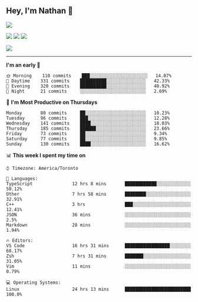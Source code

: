 ## Hey, I'm Nathan 👋

![](https://visitor-badge.laobi.icu/badge?page_id=nathan13888.visiter.badge)

[![](https://img.shields.io/badge/OS-Ubuntu-blue?style=flat-square&logo=ubuntu&logoColor=white)](https://en.wikipedia.org/wiki/Linux)
[![](https://img.shields.io/badge/Editor-VSCodeInsiders-blue?style=flat-square&logo=visual-studio-code&logoColor=white)](https://code.visualstudio.com/)
[![](https://img.shields.io/badge/Editor-Neovim-blue?style=flat-square&logo=vim&logoColor=white)](https://github.com/neovim/neovim)

![](https://github-readme-stats.vercel.app/api?username=Nathan13888&show_icons=true&theme=dracula&hide=stars&count_private=true)

---

<!--START_SECTION:waka-->
**I'm an early 🐤** 

```text
🌞 Morning    110 commits    ███░░░░░░░░░░░░░░░░░░░░░░   14.07% 
🌆 Daytime    331 commits    ██████████░░░░░░░░░░░░░░░   42.33% 
🌃 Evening    320 commits    ██████████░░░░░░░░░░░░░░░   40.92% 
🌙 Night      21 commits     ░░░░░░░░░░░░░░░░░░░░░░░░░   2.69%

```
📅 **I'm Most Productive on Thursdays** 

```text
Monday       80 commits     ██░░░░░░░░░░░░░░░░░░░░░░░   10.23% 
Tuesday      96 commits     ███░░░░░░░░░░░░░░░░░░░░░░   12.28% 
Wednesday    141 commits    ████░░░░░░░░░░░░░░░░░░░░░   18.03% 
Thursday     185 commits    ██████░░░░░░░░░░░░░░░░░░░   23.66% 
Friday       73 commits     ██░░░░░░░░░░░░░░░░░░░░░░░   9.34% 
Saturday     77 commits     ██░░░░░░░░░░░░░░░░░░░░░░░   9.85% 
Sunday       130 commits    ████░░░░░░░░░░░░░░░░░░░░░   16.62%

```


📊 **This week I spent my time on** 

```text
⌚︎ Timezone: America/Toronto

💬 Languages: 
TypeScript               12 hrs 8 mins       ████████████░░░░░░░░░░░░░   50.12% 
Other                    7 hrs 58 mins       ████████░░░░░░░░░░░░░░░░░   32.91% 
C++                      3 hrs               ███░░░░░░░░░░░░░░░░░░░░░░   12.41% 
JSON                     36 mins             ░░░░░░░░░░░░░░░░░░░░░░░░░   2.5% 
Markdown                 28 mins             ░░░░░░░░░░░░░░░░░░░░░░░░░   1.94%

🔥 Editors: 
VS Code                  16 hrs 31 mins      █████████████████░░░░░░░░   68.17% 
Zsh                      7 hrs 31 mins       ███████░░░░░░░░░░░░░░░░░░   31.05% 
Vim                      11 mins             ░░░░░░░░░░░░░░░░░░░░░░░░░   0.79%

💻 Operating Systems: 
Linux                    24 hrs 13 mins      █████████████████████████   100.0%

```


<!--END_SECTION:waka-->
